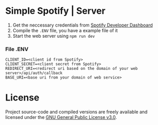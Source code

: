 # Simple Spotify | Server

1. Get the neccessary credentials from [Spotify Developer Dashboard](https://developer.spotify.com/dashboard)
2. Compile the `.ENV` file, you have a example file of it
3. Start the web server using `npm run dev`

### File .ENV
```env
CLIENT_ID=<client id from Spotify>
CLIENT_SECRET=<client secret from Spotify>
REDIRECT_URI=<redirect uri based on the domain of your web server>/api/auth/callback
BASE_URI=<base uri from your domain of web service>
```

# License
Project source-code and compiled versions are freely available and licensed under the [GNU General Public License v3.0](../../LICENSE).
